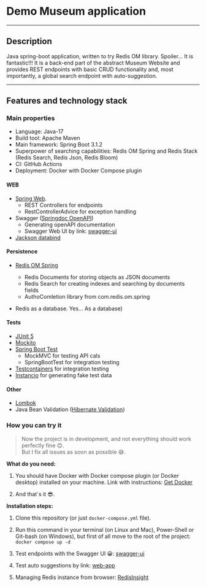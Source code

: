# Demo Museum application

---

## Description

Java spring-boot application, written to try Redis OM library. Spoiler... It is fantastic!!!
It is a back-end part of the abstract Museum Website and provides REST endpoints with basic CRUD functionality and, most importantly, a global search endpoint with auto-suggestion.

---

## Features and technology stack

### Main properties

- Language: Java-17
- Build tool: Apache Maven
- Main framework: Spring Boot 3.1.2
- Superpower of searching capabilities: Redis OM Spring and Redis Stack (Redis Search, Redis Json, Redis Bloom)
- CI: GitHub Actions
- Deployment: Docker with Docker Compose plugin

#### WEB

- [Spring Web](https://spring.io/projects/spring-framework).
  - REST Controllers for endpoints
  - RestControllerAdvice for exception handling
- Swagger ([Springdoc OpenAPI](https://springdoc.org/))
  - Generating openAPI documentation
  - Swagger Web UI by link: [swagger-ui](http://localhost:8080/swagger-ui/index.html)
- [Jackson databind](https://github.com/FasterXML/jackson-databind)

#### Persistence

- [Redis OM Spring](https://github.com/redis/redis-om-spring)
  - Redis Documents for storing objects as JSON documents
  - Redis Search for creating indexes and searching by documents fields 
  - AuthoComletion library from com.redis.om.spring

- Redis as a database. Yes... As a database) 

#### Tests

- [JUnit 5](https://junit.org/junit5/docs/current/user-guide/)
- [Mockito](https://site.mockito.org/)
- [Spring Boot Test](https://docs.spring.io/spring-boot/docs/current/api/org/springframework/boot/test/context/SpringBootTest.html)
  - MockMVC for testing API cals
  - SpringBootTest for integration testing
- [Testcontainers](https://testcontainers.com/guides/getting-started-with-testcontainers-for-java/) for integration testing
- [Instancio](https://www.instancio.org/getting-started/) for generating fake test data

#### Other

- [Lombok](https://projectlombok.org/features/)
- Java Bean Validation ([Hibernate Validation](https://hibernate.org/validator/))

### How you can try it

> Now the project is in development, and not everything should work perfectly fine 😊.  
> But I fix all issues as soon as possible 😅.  

__What do you need:__

1. You should have Docker with Docker compose plugin (or Docker desktop) installed on your machine. Link with instructions: [Get Docker](https://docs.docker.com/get-docker/)

2. And that\`s it 😎.

__Installation steps:__

1. Clone this repository (or just `docker-compose.yml` file).

2. Run this command in your terminal (on Linux and Mac), Power-Shell or Git-bash (on Windows), but first of all move to the root of the project: `docker compose up -d`

3. Test endpoints with the Swagger UI 😀: [swagger-ui](http://localhost:8080/swagger-ui/index.html)

4. Test auto suggestions by link: [web-app](http://localhost:8080)

5. Managing Redis instance from browser: [RedisInsight](http://localhost:8001)